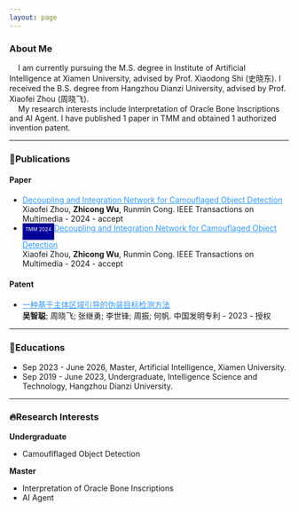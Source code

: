 ```yaml
---
layout: page
---
```


### About Me


&nbsp;&nbsp;&nbsp;&nbsp;I am currently pursuing the M.S. degree in Institute of Artificial Intelligence at Xiamen University, advised by Prof. Xiaodong Shi (史晓东). I received the B.S. degree from Hangzhou Dianzi University, advised by Prof. Xiaofei Zhou (周晓飞).<br>&nbsp;&nbsp;&nbsp;&nbsp;My research interests include Interpretation of Oracle Bone Inscriptions and AI Agent. I have published 1 paper in TMM and obtained 1 authorized invention patent.

---

### 📖Publications

#### Paper

- <a href="https://ieeexplore.ieee.org/abstract/document/10417767" style="color:#3399FF;">Decoupling and Integration Network for Camouflaged Object Detection</a><br>Xiaofei Zhou, **Zhicong Wu**, Runmin Cong. IEEE Transactions on Multimedia - 2024 - accept
- <span><div style="background-color: #000099; color: white; padding: 5px; display: inline-block; font-size: 9px; height: 20px; text-align: center;">TMM 2024</div></span><a href="https://ieeexplore.ieee.org/abstract/document/10417767" style="color:#3399FF;">Decoupling and Integration Network for Camouflaged Object Detection</a><br>Xiaofei Zhou, **Zhicong Wu**, Runmin Cong. IEEE Transactions on Multimedia - 2024 - accept

#### Patent

- <a href="https://kns.cnki.net/kcms2/article/abstract?v=S5uBaE2M3Od0pWaxuBd1ZhHWGmkbwMQKq9FWyilqiu3SsS9mgr7SkzYPDA_A2FvSJS-yfz0GcpIc7vJQyK9M8M_-AnpHejJOB08_ZKWN3bBDLEuagLH-5aAoRJyjPme2zBiN1vuXdU8=&uniplatform=NZKPT&language=CHS" style="color:#3399FF;">一种基于主体区域引导的伪装目标检测方法</a><br>**吴智聪**; 周晓飞; 张继勇; 李世锋; 周振; 何帆. 中国发明专利 - 2023 - 授权

---

### 🏫Educations

- Sep 2023 - June 2026, Master, Artificial Intelligence, Xiamen University.<br>
- Sep 2019 - June 2023, Undergraduate, Intelligence Science and Technology, Hangzhou Dianzi University.<br>

---

### 🔥Research Interests

**Undergraduate**

- Camouflflaged Object Detection 

**Master**

- Interpretation of Oracle Bone Inscriptions
- AI Agent



